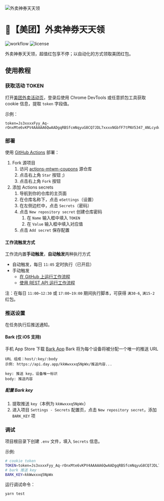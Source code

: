 ![外卖神券天天领](https://p0.meituan.net/dptakeaway/11b0b51183806e09f55a530fc0dd0409328863.jpg)

# 🧧【美团】外卖神券天天领

![workflow](https://img.shields.io/github/workflow/status/vv314/actions-mtz-coupons/%E9%A2%86%E7%BA%A2%E5%8C%85?label=%E9%A2%86%E7%BA%A2%E5%8C%85&logo=github%20actions&style=flat) ![license](https://img.shields.io/github/license/vv314/actions-mtz-coupons)

外卖神券天天领，超值红包享不停；以自动化的方式领取美团红包。

## 使用教程

### 获取活动 TOKEN

打开[美团外卖活动页](https://activityunion-marketing.meituan.com/mtzcoupon/index.html)，登录后使用 Chrome DevTools 或任意抓包工具获取 cookie 信息，提取 `token` 字段值。

示例：

```
token=Js3xxxxFyy_Aq-rOnxMte6vKPV4AAAAA6QwAADgqRBSfcmNqyuG8CQ7JDL7xxxxNGbfF7tPNV5347_ANLcydua_JHCSRj0_xxxg9xx;
```

### 部署

使用 [GitHub Actions](https://docs.github.com/cn/actions) 部署：

1. Fork 源项目
   1. 访问 [actions-mtwm-coupons](https://github.com/vv314/actions-mtwm-coupons) 源仓库
   2. 点击右上角 `Star` 按钮 ;)
   3. 点击右上角 `Fork` 按钮
2. 添加 Actions secrets
   1. 导航到你的仓库的主页面
   2. 在仓库名称下，点击 `⚙️Settings`（设置）
   3. 在左侧边栏中，点击 `Secrets`（密码）
   4. 点击 `New repository secret` 创建仓库密码
      1. 在 `Name` 输入框中填入 `TOKEN`
      2. 在 `Value` 输入框中填入对应值
   5. 点击 `Add secret` 保存配置

#### 工作流触发方式

工作流内置**手动触发**，**自动触发**两种执行方式

- 自动触发，每日 `11:05` 定时执行（已开启）
- 手动触发
  - [在 GitHub 上运行工作流程](https://docs.github.com/cn/actions/managing-workflow-runs/manually-running-a-workflow#)
  - [使用 REST API 运行工作流程](https://docs.github.com/cn/rest/reference/actions#create-a-workflow-dispatch-event)

注：在每日 `11:00~12:30` 或 `17:00~19:00` 期间执行脚本，可获得 `满30-6`, `满15-2` 红包。

### 推送设置

在任务执行后推送通知。

#### Bark (仅 iOS 支持)

手机 App Store 下载 [Bark App](https://apps.apple.com/cn/app/id1403753865)
Bark 将为每个设备将被分配一个唯一的推送 URL

```
URL 组成：host/:key/:body
示例: https://api.day.app/kkWwxxxq5NpWx/推送内容...

key: 推送 key，设备唯一标识
body: 推送内容
```

##### 配置 Bark key

1. 提取推送 `key`（本例为 `kkWwxxxq5NpWx`）
2. 进入项目 `Settings - Secrets` 配置页，点击 `New repository secret`，添加 `BARK_KEY` 项

### 调试

项目根目录下创建 `.env` 文件，填入 `Secrets` 信息。

示例:

```bash
# cookie token
TOKEN=token=Js3xxxxFyy_Aq-rOnxMte6vKPV4AAAAA6QwAADgqRBSfcmNqyuG8CQ7JDL7xxxxNGbfF7tPNV5347_ANLcydua_JHCSRj0_xxxg9xx;
# bark 推送 key
BARK_KEY=kkWwxxxq5NpWx
```

运行调试命令：

```bash
yarn test
```
